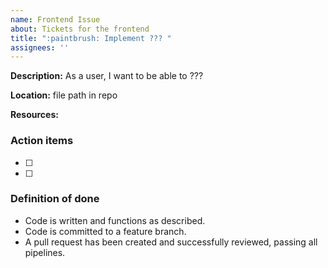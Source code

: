 ```yaml
---
name: Frontend Issue
about: Tickets for the frontend
title: ":paintbrush: Implement ??? "
assignees: ''
---
```


**Description:** As a user, I want to be able to ???

**Location:** file path in repo

**Resources:** 

### Action items

- [ ]  
- [ ]  

### Definition of done

- Code is written and functions as described.
- Code is committed to a feature branch.
- A pull request has been created and successfully reviewed, passing all pipelines.